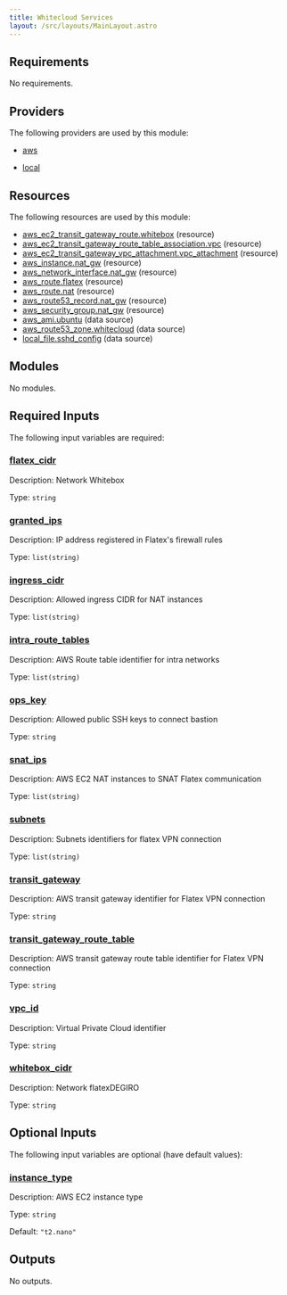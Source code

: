 ```yaml
---
title: Whitecloud Services
layout: /src/layouts/MainLayout.astro
---
```




## Requirements

No requirements.

## Providers

The following providers are used by this module:

- <a name="provider_aws"></a> [aws](#provider\_aws)

- <a name="provider_local"></a> [local](#provider\_local)

## Resources

The following resources are used by this module:

- [aws_ec2_transit_gateway_route.whitebox](https://registry.terraform.io/providers/hashicorp/aws/latest/docs/resources/ec2_transit_gateway_route) (resource)
- [aws_ec2_transit_gateway_route_table_association.vpc](https://registry.terraform.io/providers/hashicorp/aws/latest/docs/resources/ec2_transit_gateway_route_table_association) (resource)
- [aws_ec2_transit_gateway_vpc_attachment.vpc_attachment](https://registry.terraform.io/providers/hashicorp/aws/latest/docs/resources/ec2_transit_gateway_vpc_attachment) (resource)
- [aws_instance.nat_gw](https://registry.terraform.io/providers/hashicorp/aws/latest/docs/resources/instance) (resource)
- [aws_network_interface.nat_gw](https://registry.terraform.io/providers/hashicorp/aws/latest/docs/resources/network_interface) (resource)
- [aws_route.flatex](https://registry.terraform.io/providers/hashicorp/aws/latest/docs/resources/route) (resource)
- [aws_route.nat](https://registry.terraform.io/providers/hashicorp/aws/latest/docs/resources/route) (resource)
- [aws_route53_record.nat_gw](https://registry.terraform.io/providers/hashicorp/aws/latest/docs/resources/route53_record) (resource)
- [aws_security_group.nat_gw](https://registry.terraform.io/providers/hashicorp/aws/latest/docs/resources/security_group) (resource)
- [aws_ami.ubuntu](https://registry.terraform.io/providers/hashicorp/aws/latest/docs/data-sources/ami) (data source)
- [aws_route53_zone.whitecloud](https://registry.terraform.io/providers/hashicorp/aws/latest/docs/data-sources/route53_zone) (data source)
- [local_file.sshd_config](https://registry.terraform.io/providers/hashicorp/local/latest/docs/data-sources/file) (data source)

## Modules

No modules.

## Required Inputs

The following input variables are required:

### <a name="input_flatex_cidr"></a> [flatex\_cidr](#input\_flatex\_cidr)

Description: Network Whitebox

Type: `string`

### <a name="input_granted_ips"></a> [granted\_ips](#input\_granted\_ips)

Description: IP address registered in Flatex's firewall rules

Type: `list(string)`

### <a name="input_ingress_cidr"></a> [ingress\_cidr](#input\_ingress\_cidr)

Description: Allowed ingress CIDR for NAT instances

Type: `list(string)`

### <a name="input_intra_route_tables"></a> [intra\_route\_tables](#input\_intra\_route\_tables)

Description: AWS Route table identifier for intra networks

Type: `list(string)`

### <a name="input_ops_key"></a> [ops\_key](#input\_ops\_key)

Description: Allowed public SSH keys to connect bastion

Type: `string`

### <a name="input_snat_ips"></a> [snat\_ips](#input\_snat\_ips)

Description: AWS EC2 NAT instances to SNAT Flatex communication

Type: `list(string)`

### <a name="input_subnets"></a> [subnets](#input\_subnets)

Description: Subnets identifiers for flatex VPN connection

Type: `list(string)`

### <a name="input_transit_gateway"></a> [transit\_gateway](#input\_transit\_gateway)

Description: AWS transit gateway identifier for Flatex VPN connection

Type: `string`

### <a name="input_transit_gateway_route_table"></a> [transit\_gateway\_route\_table](#input\_transit\_gateway\_route\_table)

Description: AWS transit gateway route table identifier for Flatex VPN connection

Type: `string`

### <a name="input_vpc_id"></a> [vpc\_id](#input\_vpc\_id)

Description: Virtual Private Cloud identifier

Type: `string`

### <a name="input_whitebox_cidr"></a> [whitebox\_cidr](#input\_whitebox\_cidr)

Description: Network flatexDEGIRO

Type: `string`

## Optional Inputs

The following input variables are optional (have default values):

### <a name="input_instance_type"></a> [instance\_type](#input\_instance\_type)

Description: AWS EC2 instance type

Type: `string`

Default: `"t2.nano"`

## Outputs

No outputs.


